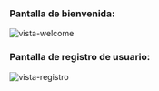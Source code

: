 ### Pantalla de bienvenida:
![vista-welcome](https://github.com/user-attachments/assets/0a77370d-ad73-43f1-9527-8b0f7a6d12f1)
### Pantalla de registro de usuario:
![vista-registro](https://github.com/user-attachments/assets/9676b3eb-9128-4c65-ac3d-0e0a9fc92a07)
